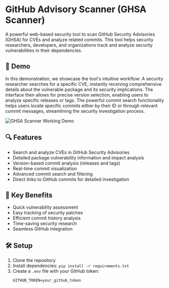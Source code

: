 # GitHub Advisory Scanner (GHSA Scanner)

A powerful web-based security tool to scan GitHub Security Advisories (GHSA) for CVEs and analyze related commits. This tool helps security researchers, developers, and organizations track and analyze security vulnerabilities in their dependencies.

## 📸 Demo
In this demonstration, we showcase the tool's intuitive workflow: A security researcher searches for a specific CVE, instantly receiving comprehensive details about the vulnerable package and its security implications. The interface then allows for precise version selection, enabling users to analyze specific releases or tags. The powerful commit search functionality helps users locate specific commits either by their ID or through relevant commit messages, streamlining the security investigation process.

![GHSA Scanner Working Demo](Working_demo.png)

## 🔍 Features
- Search and analyze CVEs in GitHub Security Advisories
- Detailed package vulnerability information and impact analysis
- Version-based commit analysis (releases and tags)
- Real-time commit visualization
- Advanced commit search and filtering
- Direct links to GitHub commits for detailed investigation

## 🚀 Key Benefits
- Quick vulnerability assessment
- Easy tracking of security patches
- Efficient commit history analysis
- Time-saving security research
- Seamless GitHub integration

## 🛠️ Setup
1. Clone the repository
2. Install dependencies: `pip install -r requirements.txt`
3. Create a `.env` file with your GitHub token:
   ```plaintext:.env
   GITHUB_TOKEN=your_github_token
```
